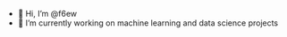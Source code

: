 - 👋 Hi, I’m @f6ew
- 🌱 I’m currently working on machine learning and data science projects

<!---
f6ew/f6ew is a ✨ special ✨ repository because its `README.md` (this file) appears on your GitHub profile.
You can click the Preview link to take a look at your changes.
--->
